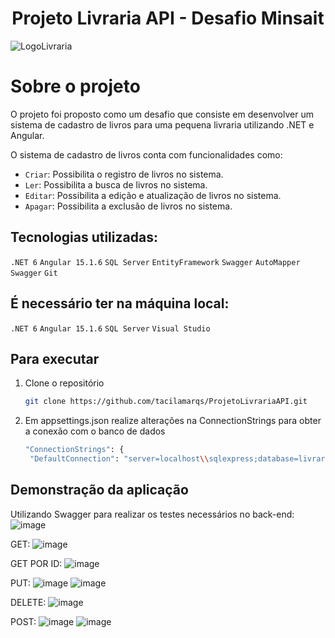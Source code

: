 <h1 align="center">Projeto Livraria API - Desafio Minsait</h1>

![LogoLivraria](https://user-images.githubusercontent.com/92822016/221395453-d2c0f3aa-de7c-46a7-9994-80f996880195.png)

# Sobre o projeto

O projeto foi proposto como um desafio que consiste em desenvolver um sistema de cadastro de livros para uma pequena livraria utilizando .NET e Angular.

O sistema de cadastro de livros conta com funcionalidades como:
- `Criar`: Possibilita o registro de livros no sistema.
- `Ler`: Possibilita a busca de livros no sistema.
- `Editar`: Possibilita a edição e atualização de livros no sistema.
- `Apagar`: Possibilita a exclusão de livros no sistema.

## Tecnologias utilizadas:

`.NET 6` 
`Angular 15.1.6`
`SQL Server`
`EntityFramework`
`Swagger`
`AutoMapper`
`Swagger`
`Git`

## É necessário ter na máquina local:

`.NET 6` 
`Angular 15.1.6`
`SQL Server`
`Visual Studio` 

## Para executar

1. Clone o repositório
   ```sh
   git clone https://github.com/tacilamarqs/ProjetoLivrariaAPI.git
   ```
2. Em appsettings.json realize alterações na ConnectionStrings para obter a conexão com o banco de dados
   ```sh
   "ConnectionStrings": {
    "DefaultConnection": "server=localhost\\sqlexpress;database=livrariaDb; password=root; Trusted_Connection=true; TrustServerCertificate=True"}
   ```
## Demonstração da aplicação

Utilizando Swagger para realizar os testes necessários no back-end:
![image](https://user-images.githubusercontent.com/92822016/221396048-f9a16a61-c5a8-4cdf-af15-1a364daf3d71.png)

GET:
![image](https://user-images.githubusercontent.com/92822016/221395982-41765689-0390-48c5-acbe-871fdc5ad2fe.png)

GET POR ID:
![image](https://user-images.githubusercontent.com/92822016/221396014-f726b468-3e1d-4bb2-8b10-7d573595b19c.png)

PUT:
![image](https://user-images.githubusercontent.com/92822016/221396092-49a27130-e296-4200-ac83-5d14f7446c07.png)
![image](https://user-images.githubusercontent.com/92822016/221396099-ef7cbcc2-962f-46e5-956a-e76a268ad4d6.png)

DELETE:
![image](https://user-images.githubusercontent.com/92822016/221396125-b5cf33ae-71b3-4213-b674-00f0e7995fe5.png)

POST:
![image](https://user-images.githubusercontent.com/92822016/221396151-7aa8dc07-4604-4a48-8bdb-8c5be87901d8.png)
![image](https://user-images.githubusercontent.com/92822016/221396161-113aa3c5-f177-4497-ba1c-501046a95469.png)


